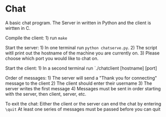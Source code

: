 # Chat
A basic chat program. The Server in written in Python and the client is wirtten in C.

Compile the client:
	1) run `make`

Start the server:
	1) In one terminal run `python chatserve.py`. 
	2) The script witll print out the hostname of the machine you are currently on. 
	3) Please choose which port you would like to chat on.

Start the client:
	1) In a second terminal run `./chatclient [hostname] [port]


Order of messages:
	1) The server will send a "Thank you for connecting" message to the client
	2) The client should enter their username
	3) The server writes the first message
	4) Messages must be sent in order starting with the server, then client, server, etc.

To exit the chat:
	Either the client or the server can end the chat by entering `\quit`
	At least one series of messages must be passed before you can quit